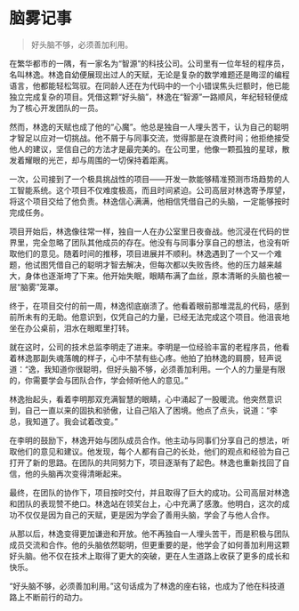 # 脑雾记事
> 好头脑不够，必须善加利用。

在繁华都市的一隅，有一家名为“智源”的科技公司。公司里有一位年轻的程序员，名叫林逸。林逸自幼便展现出过人的天赋，无论是复杂的数学难题还是晦涩的编程语言，他都能轻松驾驭。在同龄人还在为代码中的一个小错误焦头烂额时，他已能独立完成复杂的项目。凭借这颗“好头脑”，林逸在“智源”一路顺风，年纪轻轻便成为了核心开发团队的一员。

然而，林逸的天赋也成了他的“心魔”。他总是独自一人埋头苦干，认为自己的聪明才智足以应对一切挑战。他不屑于与同事交流，觉得那是在浪费时间；他拒绝接受他人的建议，坚信自己的方法才是最完美的。在公司里，他像一颗孤独的星球，散发着耀眼的光芒，却与周围的一切保持着距离。

一次，公司接到了一个极具挑战性的项目——开发一款能够精准预测市场趋势的人工智能系统。这个项目不仅难度极高，而且时间紧迫。公司高层对林逸寄予厚望，将这个项目交给了他负责。林逸信心满满，他相信凭借自己的头脑，一定能够按时完成任务。

项目开始后，林逸像往常一样，独自一人在办公室里日夜奋战。他沉浸在代码的世界里，完全忽略了团队其他成员的存在。他没有与同事分享自己的想法，也没有听取他们的意见。随着时间的推移，项目进展并不顺利。林逸遇到了一个又一个难题，他试图凭借自己的聪明才智去解决，但每次都以失败告终。他的压力越来越大，身体也逐渐垮了下来。他开始失眠，眼睛布满了血丝，原本清晰的头脑也被一层“脑雾”笼罩。

终于，在项目交付的前一周，林逸彻底崩溃了。他看着眼前那堆混乱的代码，感到前所未有的无助。他意识到，仅凭自己的力量，已经无法完成这个项目。他沮丧地坐在办公桌前，泪水在眼眶里打转。

就在这时，公司的技术总监李明走了进来。李明是一位经验丰富的老程序员，他看着林逸那副失魂落魄的样子，心中不禁有些心疼。他拍了拍林逸的肩膀，轻声说道：“逸，我知道你很聪明，但好头脑不够，必须善加利用。一个人的力量是有限的，你需要学会与团队合作，学会倾听他人的意见。”

林逸抬起头，看着李明那双充满智慧的眼睛，心中涌起了一股暖流。他突然意识到，自己一直以来的固执和骄傲，让自己陷入了困境。他点了点头，说道：“李总，我知道了。我会试着改变。”

在李明的鼓励下，林逸开始与团队成员合作。他主动与同事们分享自己的想法，听取他们的意见和建议。他发现，每个人都有自己的长处，他们的观点和经验为自己打开了新的思路。在团队的共同努力下，项目逐渐有了起色。林逸也重新找回了自信，他的头脑再次变得清晰起来。

最终，在团队的协作下，项目按时交付，并且取得了巨大的成功。公司高层对林逸和团队的表现赞不绝口。林逸站在领奖台上，心中充满了感激。他明白，这次的成功不仅仅是因为自己的天赋，更是因为学会了善用头脑，学会了与他人合作。

从那以后，林逸变得更加谦逊和开放。他不再独自一人埋头苦干，而是积极与团队成员交流和合作。他的头脑依然聪明，但更重要的是，他学会了如何善加利用这颗好头脑。他不仅在技术上取得了更大的突破，更在人生道路上收获了更多的成长和快乐。

“好头脑不够，必须善加利用。”这句话成为了林逸的座右铭，也成为了他在科技道路上不断前行的动力。